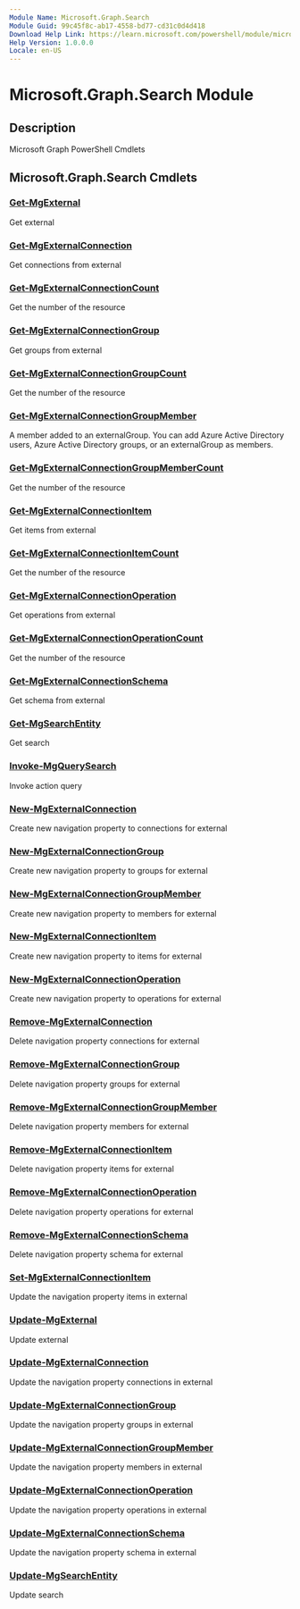 ```yaml
---
Module Name: Microsoft.Graph.Search
Module Guid: 99c45f8c-ab17-4558-bd77-cd31c0d4d418
Download Help Link: https://learn.microsoft.com/powershell/module/microsoft.graph.search
Help Version: 1.0.0.0
Locale: en-US
---
```


# Microsoft.Graph.Search Module
## Description
Microsoft Graph PowerShell Cmdlets

## Microsoft.Graph.Search Cmdlets
### [Get-MgExternal](Get-MgExternal.md)
Get external

### [Get-MgExternalConnection](Get-MgExternalConnection.md)
Get connections from external

### [Get-MgExternalConnectionCount](Get-MgExternalConnectionCount.md)
Get the number of the resource

### [Get-MgExternalConnectionGroup](Get-MgExternalConnectionGroup.md)
Get groups from external

### [Get-MgExternalConnectionGroupCount](Get-MgExternalConnectionGroupCount.md)
Get the number of the resource

### [Get-MgExternalConnectionGroupMember](Get-MgExternalConnectionGroupMember.md)
A member added to an externalGroup.
You can add Azure Active Directory users, Azure Active Directory groups, or an externalGroup as members.

### [Get-MgExternalConnectionGroupMemberCount](Get-MgExternalConnectionGroupMemberCount.md)
Get the number of the resource

### [Get-MgExternalConnectionItem](Get-MgExternalConnectionItem.md)
Get items from external

### [Get-MgExternalConnectionItemCount](Get-MgExternalConnectionItemCount.md)
Get the number of the resource

### [Get-MgExternalConnectionOperation](Get-MgExternalConnectionOperation.md)
Get operations from external

### [Get-MgExternalConnectionOperationCount](Get-MgExternalConnectionOperationCount.md)
Get the number of the resource

### [Get-MgExternalConnectionSchema](Get-MgExternalConnectionSchema.md)
Get schema from external

### [Get-MgSearchEntity](Get-MgSearchEntity.md)
Get search

### [Invoke-MgQuerySearch](Invoke-MgQuerySearch.md)
Invoke action query

### [New-MgExternalConnection](New-MgExternalConnection.md)
Create new navigation property to connections for external

### [New-MgExternalConnectionGroup](New-MgExternalConnectionGroup.md)
Create new navigation property to groups for external

### [New-MgExternalConnectionGroupMember](New-MgExternalConnectionGroupMember.md)
Create new navigation property to members for external

### [New-MgExternalConnectionItem](New-MgExternalConnectionItem.md)
Create new navigation property to items for external

### [New-MgExternalConnectionOperation](New-MgExternalConnectionOperation.md)
Create new navigation property to operations for external

### [Remove-MgExternalConnection](Remove-MgExternalConnection.md)
Delete navigation property connections for external

### [Remove-MgExternalConnectionGroup](Remove-MgExternalConnectionGroup.md)
Delete navigation property groups for external

### [Remove-MgExternalConnectionGroupMember](Remove-MgExternalConnectionGroupMember.md)
Delete navigation property members for external

### [Remove-MgExternalConnectionItem](Remove-MgExternalConnectionItem.md)
Delete navigation property items for external

### [Remove-MgExternalConnectionOperation](Remove-MgExternalConnectionOperation.md)
Delete navigation property operations for external

### [Remove-MgExternalConnectionSchema](Remove-MgExternalConnectionSchema.md)
Delete navigation property schema for external

### [Set-MgExternalConnectionItem](Set-MgExternalConnectionItem.md)
Update the navigation property items in external

### [Update-MgExternal](Update-MgExternal.md)
Update external

### [Update-MgExternalConnection](Update-MgExternalConnection.md)
Update the navigation property connections in external

### [Update-MgExternalConnectionGroup](Update-MgExternalConnectionGroup.md)
Update the navigation property groups in external

### [Update-MgExternalConnectionGroupMember](Update-MgExternalConnectionGroupMember.md)
Update the navigation property members in external

### [Update-MgExternalConnectionOperation](Update-MgExternalConnectionOperation.md)
Update the navigation property operations in external

### [Update-MgExternalConnectionSchema](Update-MgExternalConnectionSchema.md)
Update the navigation property schema in external

### [Update-MgSearchEntity](Update-MgSearchEntity.md)
Update search

